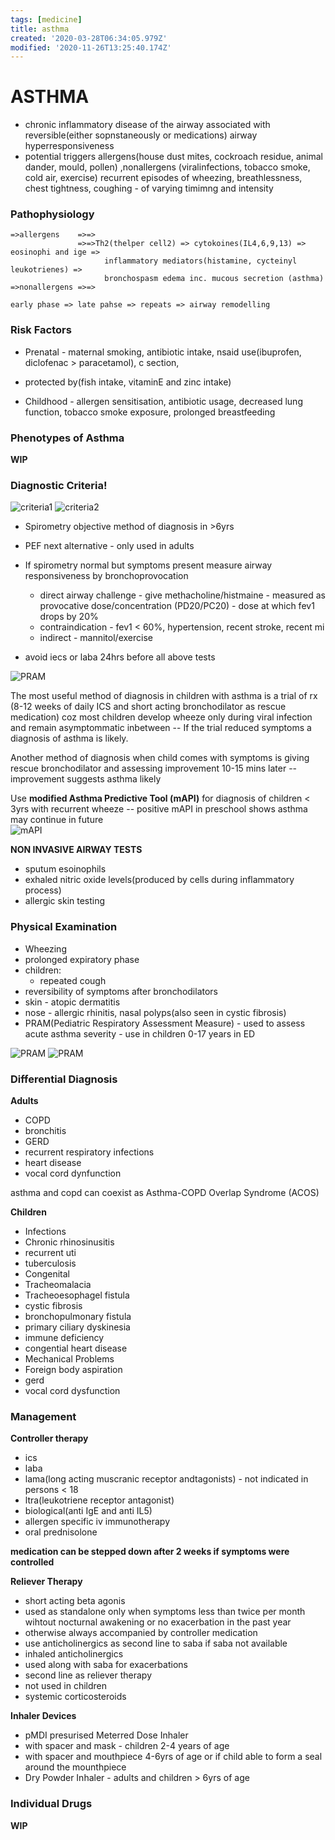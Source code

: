 ```yaml
---
tags: [medicine]
title: asthma
created: '2020-03-28T06:34:05.979Z'
modified: '2020-11-26T13:25:40.174Z'
---
```


# ASTHMA
- chronic inflammatory disease of the airway associated with reversible(either sopnstaneously or medications) airway hyperresponsiveness  
- potential triggers allergens(house dust mites, cockroach residue, animal dander, mould, pollen) ,nonallergens (viralinfections, tobacco smoke, cold air, exercise)
recurrent episodes of wheezing, breathlessness, chest tightness, coughing - of varying timimng and intensity

### Pathophysiology

    =>allergens    =>=>  
                   =>=>Th2(thelper cell2) => cytokoines(IL4,6,9,13) => eosinophi and ige =>             
             		     inflammatory mediators(histamine, cycteinyl leukotrienes) => 
             		     bronchospasm edema inc. mucous secretion (asthma)
    =>nonallergens =>=>

    early phase => late pahse => repeats => airway remodelling 


### Risk Factors 
- Prenatal - maternal smoking, antibiotic intake, nsaid use(ibuprofen, diclofenac > paracetamol), c section, 
- protected by(fish intake, vitaminE and zinc intake)

- Childhood - allergen sensitisation, antibiotic usage, decreased lung function, tobacco smoke exposure, prolonged breastfeeding

### Phenotypes of Asthma
**WIP**

### Diagnostic Criteria!

![criteria1](./asthma/asthma1.png)
![criteria2](./asthma/asthma2.png)

- Spirometry objective method of diagnosis in >6yrs
- PEF next alternative - only used in adults  
- If spirometry normal but symptoms present measure airway responsiveness by bronchoprovocation
  - direct airway challenge - give methacholine/histmaine - measured as provocative dose/concentration (PD20/PC20) - dose at which fev1 drops by 20%
  - contraindication - fev1 < 60%, hypertension, recent stroke, recent mi 
  - indirect - mannitol/exercise

- avoid iecs or laba 24hrs before all above tests  

![PRAM](./asthma/asthma4.png)


The most useful method of diagnosis in children with asthma is a trial of rx (8-12 weeks of daily ICS and short acting bronchodilator as rescue medication) coz most children develop wheeze only during viral infection and remain asymptommatic inbetween -- If the trial reduced symptoms a diagnosis of asthma is likely.

Another method of diagnosis when child comes with symptoms is giving rescue bronchodilator and assessing improvement 10-15 mins later -- improvement suggests asthma likely

Use **modified Asthma Predictive Tool (mAPI)** for diagnosis of children < 3yrs with recurrent wheeze -- positive mAPI in preschool shows asthma may continue in future  
![mAPI](./asthma/asthma3.png)

**NON INVASIVE AIRWAY TESTS**
* sputum esoinophils 
* exhaled nitric oxide levels(produced by cells during inflammatory process)
* allergic skin testing 
 

### Physical Examination

* Wheezing
* prolonged expiratory phase
* children:
	* repeated cough
* reversibility of symptoms after bronchodilators
* skin - atopic dermatitis
* nose - allergic rhinitis, nasal polyps(also seen in cystic fibrosis)
* PRAM(Pediatric Respiratory Assessment Measure) - used to assess acute asthma severity - use in children 0-17 years in ED 

![PRAM](./asthma/asthma4.png)
![PRAM](./asthma/asthma5.png)

### Differential Diagnosis

**Adults** 
* COPD
* bronchitis
* GERD 
* recurrent respiratory infections 
* heart disease 
* vocal cord dynfunction

asthma and copd can coexist as Asthma-COPD Overlap Syndrome (ACOS)

**Children**
* Infections 
 * Chronic rhinosinusitis
 * recurrent uti
 * tuberculosis
* Congenital 
 * Tracheomalacia
 * Tracheoesophagel fistula
 * cystic fibrosis
 * bronchopulmonary fistula
 * primary ciliary dyskinesia
 * immune deficiency 
 * congential heart disease
* Mechanical Problems
 * Foreign body aspiration
 * gerd
 * vocal cord dysfunction

### Management

**Controller therapy**
* ics
* laba
* lama(long acting muscranic receptor andtagonists) - not indicated in persons < 18
* ltra(leukotriene receptor antagonist)
* biological(anti IgE and anti IL5)
* allergen specific iv immunotherapy
* oral prednisolone

**medication can be stepped down after 2 weeks if symptoms were controlled**

**Reliever Therapy**
* short acting beta agonis
 * used as standalone only when symptoms less than twice per month wihtout nocturnal awakening or no exacerbation in the past year
 * otherwise always accompanied by controller medication 
 * use anticholinergics as second line to saba if saba not available
* inhaled anticholinergics 
 * used along with saba for exacerbations
 * second line as reliever therapy
 * not used in children
* systemic corticosteroids

**Inhaler Devices**
* pMDI presurised Meterred Dose Inhaler
 * with spacer and mask - children 2-4 years of age
 * with spacer and mouthpiece 4-6yrs of age or if child able to form a seal around the mounthpiece
* Dry Powder Inhaler - adults and children > 6yrs of age

### Individual Drugs 

**WIP**
